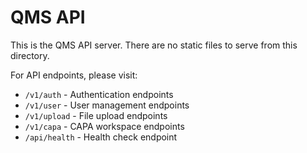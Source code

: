 # QMS API

This is the QMS API server. There are no static files to serve from this directory.

For API endpoints, please visit:
- `/v1/auth` - Authentication endpoints
- `/v1/user` - User management endpoints  
- `/v1/upload` - File upload endpoints
- `/v1/capa` - CAPA workspace endpoints
- `/api/health` - Health check endpoint

